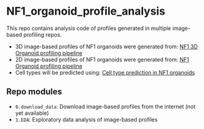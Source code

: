 # NF1_organoid_profile_analysis
This repo contains analysis code of profiles generated in multiple image-based profiling repos.

- 3D image-based profiles of NF1 organoids were generated from: [NF1 3D Organoid profiling pipeline](https://github.com/WayScience/NF1_3D_organoid_profiling_pipeline)
- 2D image-based profiles of NF1 organoids were generated from: [NF1 Organoid profiling pipeline](https://github.com/WayScience/NF1_2D_organoid_profiling_pipeline)
- Cell types will be predicted using: [Cell type prediction in NF1 organoids](https://github.com/WayScience/NF1_organoid_cell_segmentation)

## Repo modules
- `0.download_data`: Download image-based profiles from the internet (not yet available)
- `1.EDA`: Exploratory data analysis of image-based profiles


